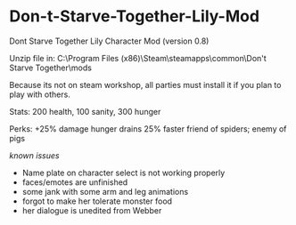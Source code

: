 # Don-t-Starve-Together-Lily-Mod

Dont Starve Together Lily Character Mod (version 0.8)

Unzip file in:
C:\Program Files (x86)\Steam\steamapps\common\Don't Starve Together\mods

Because its not on steam workshop, all parties must install it if you plan to play with others.

Stats:
200 health, 100 sanity, 300 hunger

Perks:
+25% damage
hunger drains 25% faster
friend of spiders; enemy of pigs

*known issues*
- Name plate on character select is not working properly
- faces/emotes are unfinished
- some jank with some arm and leg animations
- forgot to make her tolerate monster food
- her dialogue is unedited from Webber
